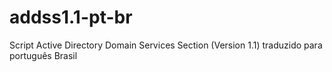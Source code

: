 # addss1.1-pt-br
Script Active Directory Domain Services Section (Version 1.1) traduzido para português Brasil

